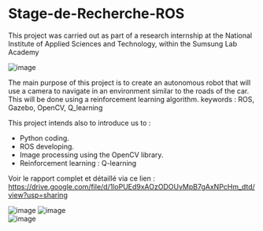 # Stage-de-Recherche-ROS

This project was carried out as part of a research internship at the National Institute of Applied Sciences and Technology, within the Sumsung Lab Academy

![image](https://user-images.githubusercontent.com/83011466/121747457-bd88c980-cb07-11eb-9bb8-cf8393daa4ee.png)


The main purpose of this project is to create an autonomous robot that will
use a camera to navigate in an environment similar to the roads of the car.
This will be done using a reinforcement learning algorithm.
keywords : ROS, Gazebo, OpenCV, Q_learning

This project intends also to introduce us to :
- Python coding.
- ROS developing.
- Image processing using the OpenCV library.
- Reinforcement learning : Q-learning

Voir le rapport complet et détaillé via ce lien :
https://drive.google.com/file/d/1loPUEd9xAOzODOUvMpB7gAxNPcHm_dtd/view?usp=sharing




![image](https://user-images.githubusercontent.com/83011466/121734674-64179f00-caf5-11eb-9b18-6e7d63492aa3.png)          ![image](https://user-images.githubusercontent.com/83011466/121734698-6e399d80-caf5-11eb-8491-cd76e4ef91e8.png)   
                 ![image](https://user-images.githubusercontent.com/83011466/121734740-798cc900-caf5-11eb-94c0-8ecb12beae7e.png)    
               


